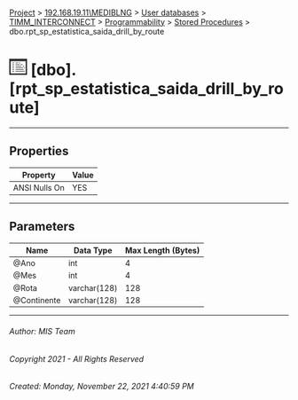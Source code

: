 #### 

[Project](../../../../../index.md) > [192.168.19.11\\MEDIBLNG](../../../../index.md) > [User databases](../../../index.md) > [TIMM_INTERCONNECT](../../index.md) > [Programmability](../index.md) > [Stored Procedures](Stored_Procedures.md) > dbo.rpt_sp_estatistica_saida_drill_by_route

# ![Stored Procedures](../../../../../Images/StoredProcedure32.png) [dbo].[rpt_sp_estatistica_saida_drill_by_route]

---

## <a name="#properties"></a>Properties

| Property | Value |
|---|---|
| ANSI Nulls On | YES |


---

## <a name="#parameters"></a>Parameters

| Name | Data Type | Max Length (Bytes) |
|---|---|---|
| @Ano | int | 4 |
| @Mes | int | 4 |
| @Rota | varchar(128) | 128 |
| @Continente | varchar(128) | 128 |


---

###### Author:  MIS Team

###### Copyright 2021 - All Rights Reserved

###### Created: Monday, November 22, 2021 4:40:59 PM

